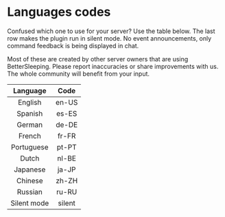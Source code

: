 # Languages codes
Confused which one to use for your server? Use the table below.
The last row makes the plugin run in silent mode. No event announcements, only command feedback is being displayed in chat.

Most of these are created by other server owners that are using BetterSleeping. Please report inaccuracies or share improvements with us. The whole community will benefit from your input.

| Language  | Code  |
| :-------: | :---: |
| English   | en-US |
| Spanish   | es-ES |
| German    | de-DE |
| French    | fr-FR |
| Portuguese| pt-PT |
| Dutch     | nl-BE |
| Japanese  | ja-JP |
| Chinese   | zh-ZH |
| Russian   | ru-RU |
| Silent mode | silent |
